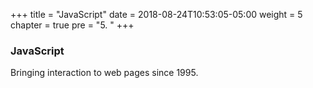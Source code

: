 +++
title = "JavaScript"
date = 2018-08-24T10:53:05-05:00
weight = 5
chapter = true
pre = "5. "
+++

### JavaScript

Bringing interaction to web pages since 1995.

